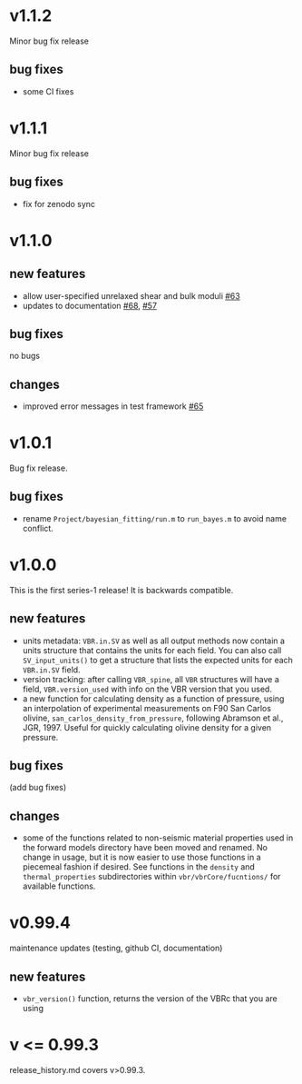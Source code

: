 # v1.1.2

Minor bug fix release 

## bug fixes

- some CI fixes

# v1.1.1

Minor bug fix release 

## bug fixes

- fix for zenodo sync

# v1.1.0

## new features

- allow user-specified unrelaxed shear and bulk moduli [#63](https://github.com/vbr-calc/vbr/pull/63)
- updates to documentation [#68](https://github.com/vbr-calc/vbr/pull/68), [#57](https://github.com/vbr-calc/vbr/issues/57)

## bug fixes

no bugs

## changes

- improved error messages in test framework [#65](https://github.com/vbr-calc/vbr/issues/65)

# v1.0.1

Bug fix release.

## bug fixes

- rename `Project/bayesian_fitting/run.m` to `run_bayes.m` to avoid name conflict.

# v1.0.0

This is the first series-1 release! It is backwards compatible.

## new features

- units metadata: `VBR.in.SV` as well as all output methods now contain a units structure that contains the units for each field. You can also call `SV_input_units()` to get a structure that lists the expected units for each `VBR.in.SV` field.
- version tracking: after calling `VBR_spine`, all `VBR` structures will have a field, `VBR.version_used` with info on the VBR version that you used.
- a new function for calculating density as a function of pressure, using an interpolation of experimental measurements on F90 San Carlos olivine, `san_carlos_density_from_pressure`, following Abramson et al., JGR, 1997. Useful for
quickly calculating olivine density for a given pressure.

## bug fixes

(add bug fixes)

## changes

- some of the functions related to non-seismic material properties used in the forward
models directory have been moved and renamed. No change in usage, but it is now easier
to use those functions in a piecemeal fashion if desired. See functions in the `density`
and `thermal_properties` subdirectories within `vbr/vbrCore/fucntions/` for available
functions.

# v0.99.4

maintenance updates (testing, github CI, documentation)

## new features

- `vbr_version()` function, returns the version of the VBRc that you are using

# v <= 0.99.3

release_history.md covers v>0.99.3.
